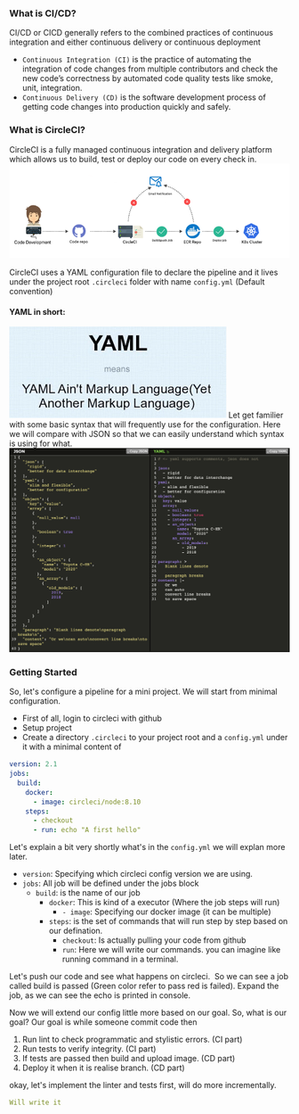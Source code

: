 ### What is CI/CD?
CI/CD or CICD generally refers to the combined practices of continuous integration and either continuous delivery or continuous deployment
- `Continuous Integration (CI)` is the practice of automating the integration of code changes from multiple contributors and check the new code’s correctness by automated code quality tests like smoke, unit, integration.
- `Continuous Delivery (CD)` is the software development process of getting code changes into production quickly and safely.


### What is CircleCI?
CircleCI is a fully managed continuous integration and delivery platform which allows us to build, test or deploy our code on every check in.
<img src="./assets/cicd-process.png">

CircleCI uses a YAML configuration file to declare the pipeline and it lives under the project root `.circleci` folder with name `config.yml` (Default convention)

#### YAML in short:
<img src="./assets/yaml.jpg">
Let get familier with some basic syntax that will frequently use for the configuration. 
Here we will compare with JSON so that we can easily understand which syntax is using for what.
<img src="./assets/json-vs-yaml.png">

### Getting Started
So, let's configure a pipeline for a mini project. We will start from minimal configuration.
- First of all, login to circleci with github
- Setup project
- Create a directory `.circleci`  to your project root and a `config.yml` under it with a minimal content of
```yml
version: 2.1
jobs:
  build:
    docker:
      - image: circleci/node:8.10
    steps:
      - checkout
      - run: echo "A first hello"
```
Let's explain a bit very shortly what's in the `config.yml` we will explan more later.

- `version`: Specifying which circleci config version we are using.
- `jobs`: All job will be defined under the jobs block
    - `build`: is the name of our job
        - `docker`: This is kind of a executor (Where the job steps will run)
            - `- image`: Specifying our docker image (it can be multiple)
        - `steps`: is the set of commands that will run step by step based on our defination.
            - `checkout`: Is actually pulling your code from github
            - `run`: Here we will write our commands. you can imagine like running command in a terminal.

Let's push our code and see what happens on circleci.
<Image HERE>
So we can see a job called build is passed (Green color refer to pass red is failed). Expand the job, as we can see the echo is printed in console.

Now we will extend our config little more based on our goal. So, what is our goal? Our goal is while someone commit code then 
1. Run lint to check programmatic and stylistic errors. (CI part)
2. Run tests to verify integrity. (CI part)
3. If tests are passed then build and upload image. (CD part)
4. Deploy it when it is realise branch. (CD part)

okay, let's implement the linter and tests first, will do more incrementally.

```yaml
Will write it
```


